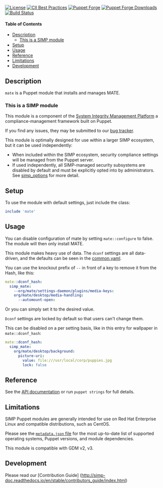 [![License](https://img.shields.io/:license-apache-blue.svg)](http://www.apache.org/licenses/LICENSE-2.0.html)
[![CII Best Practices](https://bestpractices.coreinfrastructure.org/projects/73/badge)](https://bestpractices.coreinfrastructure.org/projects/73)
[![Puppet Forge](https://img.shields.io/puppetforge/v/simp/mate.svg)](https://forge.puppetlabs.com/simp/mate)
[![Puppet Forge Downloads](https://img.shields.io/puppetforge/dt/simp/mate.svg)](https://forge.puppetlabs.com/simp/mate)
[![Build Status](https://travis-ci.org/simp/pupmod-simp-mate.svg)](https://travis-ci.org/simp/pupmod-simp-mate)

#### Table of Contents

* [Description](#description)
  * [This is a SIMP module](#this-is-a-simp-module)
* [Setup](#setup)
* [Usage](#usage)
* [Reference](#reference)
* [Limitations](#limitations)
* [Development](#development)

## Description

`mate` is a Puppet module that installs and manages MATE.

### This is a SIMP module

This module is a component of the [System Integrity Management Platform](https://simp-project.com)
a compliance-management framework built on Puppet.

If you find any issues, they may be submitted to our [bug tracker](https://simp-project.atlassian.net/).

This module is optimally designed for use within a larger SIMP ecosystem, but
it can be used independently:

 * When included within the SIMP ecosystem, security compliance settings will
   be managed from the Puppet server.
 * If used independently, all SIMP-managed security subsystems are disabled by
   default and must be explicitly opted into by administrators.  See
   [simp_options](https://github.com/simp/pupmod-simp-simp_options) for more
   detail.

## Setup

To use the module with default settings, just include the class:

```ruby
include 'mate'
```

## Usage

You can disable configuration of mate by setting `mate::configure` to false.
The module will then only install MATE.

This module makes heavy use of data. The `dconf` settings are all data-driven,
and the defaults can be seen in the
[common.yaml](data/common.yaml).

You can use the knockout prefix of `--` in front of a key to remove it from the
Hash, like this:

```yaml
mate::dconf_hash:
  simp_mate:
    --org/mate/settings-daemon/plugins/media-keys:
    org/mate/desktop/media-handling:
      --automount-open:
```

Or you can simply set it to the desired value.

`Dconf` settings are locked by default so that users can't change them.

This can be disabled on a per setting basis, like in this entry for wallpaper
in `mate::dconf_hash`:

```yaml
mate::dconf_hash:
  simp_mate:
    org/mate/desktop/background:
      picture-uri:
        value: file:///usr/local/corp/puppies.jpg
        lock: false
```

## Reference

See the [API documentation](http://www.puppetmodule.info/github/simp/pupmod-simp-mate/master)
or run `puppet strings` for full details.

## Limitations

SIMP Puppet modules are generally intended for use on Red Hat Enterprise Linux
and compatible distributions, such as CentOS.

Please see the [`metadata.json` file](./metadata.json) for the most up-to-date
list of supported operating systems, Puppet versions, and module dependencies.

This module is compatible with GDM v2, v3.

## Development

Please read our [Contribution Guide] (http://simp-doc.readthedocs.io/en/stable/contributors_guide/index.html)
